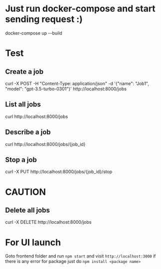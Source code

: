 # Just run docker-compose and start sending request :) 
docker-compose up --build

# Test
## Create a job
curl -X POST -H "Content-Type: application/json" -d '{"name": "Job1", "model": "gpt-3.5-turbo-0301"}' http://localhost:8000/jobs

## List all jobs 
curl http://localhost:8000/jobs


## Describe a job
curl http://localhost:8000/jobs/{job_id}


## Stop a job
curl -X PUT http://localhost:8000/jobs/{job_id}/stop


# CAUTION
## Delete all jobs 
curl -X DELETE http://localhost:8000/jobs


# For UI launch
Goto frontend folder and run `npm start` and visit `http://localhost:3000`
if there is any error for package just do `npm install <package name>`
